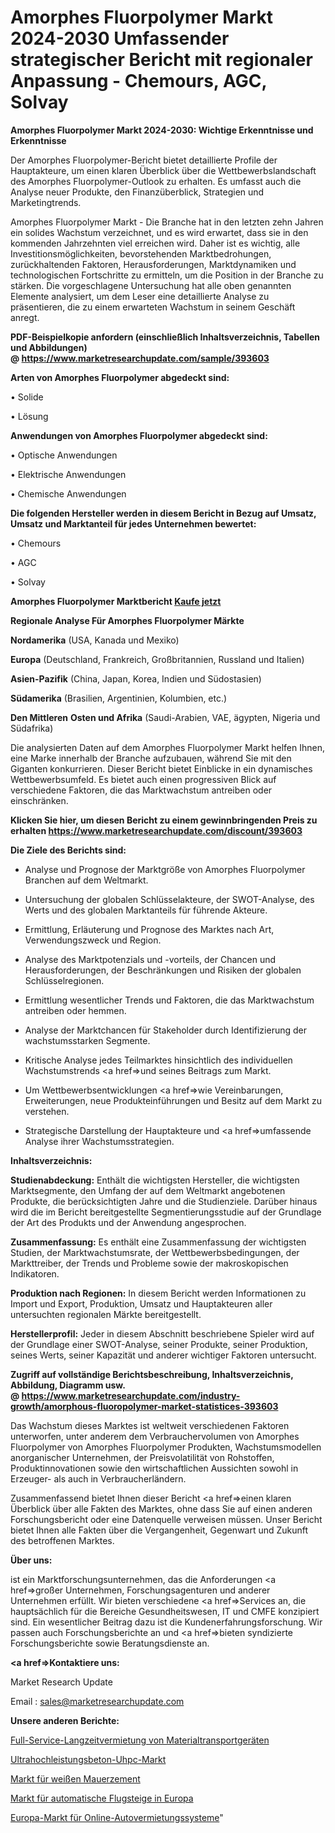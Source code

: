 # Amorphes Fluorpolymer Markt 2024-2030 Umfassender strategischer Bericht mit regionaler Anpassung - Chemours, AGC, Solvay

<strong>Amorphes Fluorpolymer Markt 2024-2030: Wichtige Erkenntnisse und Erkenntnisse</strong>

Der Amorphes Fluorpolymer-Bericht bietet detaillierte Profile der Hauptakteure, um einen klaren Überblick über die Wettbewerbslandschaft des Amorphes Fluorpolymer-Outlook zu erhalten. Es umfasst auch die Analyse neuer Produkte, den Finanzüberblick, Strategien und Marketingtrends.

Amorphes Fluorpolymer Markt - Die Branche hat in den letzten zehn Jahren ein solides Wachstum verzeichnet, und es wird erwartet, dass sie in den kommenden Jahrzehnten viel erreichen wird. Daher ist es wichtig, alle Investitionsmöglichkeiten, bevorstehenden Marktbedrohungen, zurückhaltenden Faktoren, Herausforderungen, Marktdynamiken und technologischen Fortschritte zu ermitteln, um die Position in der Branche zu stärken. Die vorgeschlagene Untersuchung hat alle oben genannten Elemente analysiert, um dem Leser eine detaillierte Analyse zu präsentieren, die zu einem erwarteten Wachstum in seinem Geschäft anregt.

<strong><b>PDF-Beispielkopie anfordern (einschließlich Inhaltsverzeichnis, Tabellen und Abbildungen) @ </b></strong><strong><a href=https://www.marketresearchupdate.com/sample/393603><strong>https://www.marketresearchupdate.com/sample/393603</u></a></strong></strong>

<strong>Arten von Amorphes Fluorpolymer abgedeckt sind:</strong>

• Solide

• Lösung

<strong>Anwendungen von Amorphes Fluorpolymer abgedeckt sind:</strong>

• Optische Anwendungen

• Elektrische Anwendungen

• Chemische Anwendungen

<strong>Die folgenden Hersteller werden in diesem Bericht in Bezug auf Umsatz, Umsatz und Marktanteil für jedes Unternehmen bewertet:</strong>

• Chemours

• AGC

• Solvay

<strong>Amorphes Fluorpolymer Marktbericht <a href=https://www.marketresearchupdate.com/buynow/393603>Kaufe jetzt</a></strong>

<strong>Regionale Analyse Für Amorphes Fluorpolymer Märkte</strong>

<strong>Nordamerika</strong> (USA, Kanada und Mexiko)

<strong>Europa</strong> (Deutschland, Frankreich, Großbritannien, Russland und Italien)

<strong>Asien-Pazifik</strong> (China, Japan, Korea, Indien und Südostasien)

<strong>Südamerika</strong> (Brasilien, Argentinien, Kolumbien, etc.)

<strong>Den Mittleren</strong> <strong>Osten und Afrika</strong> (Saudi-Arabien, VAE, ägypten, Nigeria und Südafrika)

Die analysierten Daten auf dem Amorphes Fluorpolymer Markt helfen Ihnen, eine Marke innerhalb der Branche aufzubauen, während Sie mit den Giganten konkurrieren. Dieser Bericht bietet Einblicke in ein dynamisches Wettbewerbsumfeld. Es bietet auch einen progressiven Blick auf verschiedene Faktoren, die das Marktwachstum antreiben oder einschränken.

<strong>Klicken Sie hier, um diesen Bericht zu einem gewinnbringenden Preis zu erhalten
</strong><strong><a href=https://www.marketresearchupdate.com/discount/393603>https://www.marketresearchupdate.com/discount/393603</b></u></strong></a>

<strong>Die Ziele des Berichts sind:</strong>

- Analyse und Prognose der Marktgröße von Amorphes Fluorpolymer Branchen auf dem Weltmarkt.

- Untersuchung der globalen Schlüsselakteure, der SWOT-Analyse, des Werts und des globalen Marktanteils für führende Akteure.

- Ermittlung, Erläuterung und Prognose des Marktes nach Art, Verwendungszweck und Region.

- Analyse des Marktpotenzials und -vorteils, der Chancen und Herausforderungen, der Beschränkungen und Risiken der globalen Schlüsselregionen.

- Ermittlung wesentlicher Trends und Faktoren, die das Marktwachstum antreiben oder hemmen.

- Analyse der Marktchancen für Stakeholder durch Identifizierung der wachstumsstarken Segmente.

- Kritische Analyse jedes Teilmarktes hinsichtlich des individuellen Wachstumstrends <a href=>und</a> seines Beitrags zum Markt.

- Um Wettbewerbsentwicklungen <a href=>wie</a> Vereinbarungen, Erweiterungen, neue Produkteinführungen und Besitz auf dem Markt zu verstehen.

- Strategische Darstellung der Hauptakteure und <a href=>umfas</a>sende Analyse ihrer Wachstumsstrategien.

<strong>Inhaltsverzeichnis:</strong>

<strong>Studienabdeckung:</strong> Enthält die wichtigsten Hersteller, die wichtigsten Marktsegmente, den Umfang der auf dem Weltmarkt angebotenen Produkte, die berücksichtigten Jahre und die Studienziele. Darüber hinaus wird die im Bericht bereitgestellte Segmentierungsstudie auf der Grundlage der Art des Produkts und der Anwendung angesprochen.

<strong>Zusammenfassung:</strong> Es enthält eine Zusammenfassung der wichtigsten Studien, der Marktwachstumsrate, der Wettbewerbsbedingungen, der Markttreiber, der Trends und Probleme sowie der makroskopischen Indikatoren.

<strong>Produktion nach Regionen:</strong> In diesem Bericht werden Informationen zu Import und Export, Produktion, Umsatz und Hauptakteuren aller untersuchten regionalen Märkte bereitgestellt.

<strong>Herstellerprofil:</strong> Jeder in diesem Abschnitt beschriebene Spieler wird auf der Grundlage einer SWOT-Analyse, seiner Produkte, seiner Produktion, seines Werts, seiner Kapazität und anderer wichtiger Faktoren untersucht.

<strong><b>Zugriff auf vollständige Berichtsbeschreibung, Inhaltsverzeichnis, Abbildung, Diagramm usw. @ </b></strong><strong><a href=https://www.marketresearchupdate.com/industry-growth/amorphous-fluoropolymer-market-statistices-393603>https://www.marketresearchupdate.com/industry-growth/amorphous-fluoropolymer-market-statistices-393603</a></strong>

Das Wachstum dieses Marktes ist weltweit verschiedenen Faktoren unterworfen, unter anderem dem Verbrauchervolumen von Amorphes Fluorpolymer von Amorphes Fluorpolymer Produkten, Wachstumsmodellen anorganischer Unternehmen, der Preisvolatilität von Rohstoffen, Produktinnovationen sowie den wirtschaftlichen Aussichten sowohl in Erzeuger- als auch in Verbraucherländern.

Zusammenfassend bietet Ihnen dieser Bericht <a href=>einen</a> klaren Überblick über alle Fakten des Marktes, ohne dass Sie auf einen anderen Forschungsbericht oder eine Datenquelle verweisen müssen. Unser Bericht bietet Ihnen alle Fakten über die Vergangenheit, Gegenwart und Zukunft des betroffenen Marktes.

<strong>Über uns:</strong>

 ist ein Marktforschungsunternehmen, das die Anforderungen <a href=>großer</a> Unternehmen, Forschungsagenturen und anderer Unternehmen erfüllt. Wir bieten verschiedene <a href=>Services</a> an, die hauptsächlich für die Bereiche Gesundheitswesen, IT und CMFE konzipiert sind. Ein wesentlicher Beitrag dazu ist die Kundenerfahrungsforschung. Wir passen auch Forschungsberichte an und <a href=>bieten</a> syndizierte Forschungsberichte sowie Beratungsdienste an.

<strong><a href=>Kontaktiere uns:</a></strong>

Market Research Update

Email : sales@marketresearchupdate.com

<strong>Unsere anderen Berichte:</strong>

<a href=https://www.linkedin.com/pulse/full-service-long-term-material-handling-equipment-rental>Full-Service-Langzeitvermietung von Materialtransportgeräten</a>

<a href=https://www.linkedin.com/pulse/ultra-high-performance-concrete-uhpc-market-research-report>Ultrahochleistungsbeton-Uhpc-Markt</a>

<a href=https://www.linkedin.com/pulse/white-masonry-cement-market-2023-analysis>Markt für weißen Mauerzement</a>

<a href=https://www.linkedin.com/pulse/europe-automatic-boarding-gates-market-analysis>Markt für automatische Flugsteige in Europa</a>

<a href=https://www.linkedin.com/pulse/europe-online-car-rental-system-market-2023-usd>Europa-Markt für Online-Autovermietungssysteme</a>"
